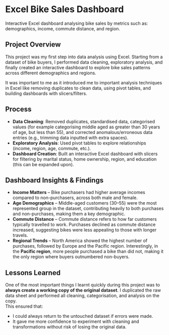 # Excel Bike Sales Dashboard

Interactive Excel dashboard analysing bike sales by metrics such as: demographics, income, commute distance, and region.

## Project Overview

This project was my first step into data analysis using Excel. Starting from a dataset of bike buyers, I performed data cleaning, exploratory analysis, and finally created an interactive dashboard to explore bike sales patterns across different demographics and regions.

It was important to me as it introduced me to important analysis techniques in Excel like removing duplicates to clean data, using pivot tables, and building dashboards with slicers/filters.

## Process

- **Data Cleaning**: Removed duplicates, standardised data, categorised values (for example categorising middle aged as greater than 30 years of age, but less than 55), and corrected anomalous/erroneous data entries (e.g., trimming data inputted with extra spaces).  
- **Exploratory Analysis**: Used pivot tables to explore relationships (income, region, age, commute, etc.).  
- **Dashboard Creation**: Built an interactive Excel dashboard with slicers for filtering by marital status, home ownership, region, and education (this can be expanded upon).

## Dashboard Insights & Findings

- **Income Matters** – Bike purchasers had higher average incomes compared to non-purchasers, across both male and female.  
- **Age Demographics** – Middle-aged customers (30–55) were the most represented group in the dataset, contributing heavily to both purchases and non-purchases, making them a key demographic.  
- **Commute Distance** – Commute distance refers to how far customers typically travelled to work. Purchases declined as commute distance increased, suggesting bikes were less appealing to those with longer travels. 
- **Regional Trends** – North America showed the highest number of purchases, followed by Europe and the Pacific region. Interestingly, in the **Pacific region**, more people purchased a bike than did not, making it the only region where buyers outnumbered non-buyers.

## Lessons Learned

One of the most important things I learnt quickly during this project was to **always create a working copy of the original dataset**. I duplicated the raw data sheet and performed all cleaning, categorisation, and analysis on the copy.  
This ensured that:  
- I could always return to the untouched dataset if errors were made.  
- It gave me more confidence to experiment with cleaning and transformations without risk of losing the original data.  
